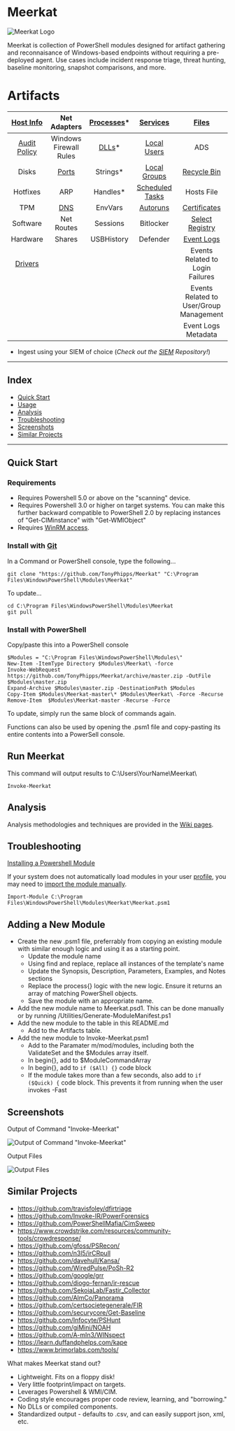 # Meerkat
![Meerkat Logo](https://i.imgur.com/7gHUYBh.png)


Meerkat is collection of PowerShell modules designed for artifact gathering and reconnaisance of Windows-based endpoints without requiring a pre-deployed agent. Use cases include incident response triage, threat hunting, baseline monitoring, snapshot comparisons, and more.

# Artifacts
|    [Host Info](https://github.com/TonyPhipps/Meerkat/wiki/Computer)    |                       Net Adapters                        | [Processes](https://github.com/TonyPhipps/Meerkat/wiki/Processes)* |       [Services](https://github.com/TonyPhipps/Meerkat/wiki/Services)        |        [Files](https://github.com/TonyPhipps/Meerkat/wiki/Files)        |
| :--------------------------------------------------------------------: | :-------------------------------------------------------: | :----------------------------------------------------------------: | :--------------------------------------------------------------------------: | :---------------------------------------------------------------------: |
| [Audit Policy](https://github.com/TonyPhipps/Meerkat/wiki/AuditPolicy) |                  Windows Firewall Rules                   |      [DLLs](https://github.com/TonyPhipps/Meerkat/wiki/DLLs)*      |     [Local Users](https://github.com/TonyPhipps/Meerkat/wiki/LocalUsers)     |                                   ADS                                   |
|                                 Disks                                  | [Ports](https://github.com/TonyPhipps/Meerkat/wiki/Ports) |                              Strings*                              |    [Local Groups](https://github.com/TonyPhipps/Meerkat/wiki/LocalGroups)    |  [Recycle Bin](https://github.com/TonyPhipps/Meerkat/wiki/RecycleBin)   |
|                                Hotfixes                                |                            ARP                            |                              Handles*                              | [Scheduled Tasks](https://github.com/TonyPhipps/Meerkat/wiki/ScheduledTasks) |                               Hosts File                                |
|                                  TPM                                   |   [DNS](https://github.com/TonyPhipps/Meerkat/wiki/DNS)   |                              EnvVars                               |       [Autoruns](https://github.com/TonyPhipps/Meerkat/wiki/Autoruns)        | [Certificates](https://github.com/TonyPhipps/Meerkat/wiki/Certificates) |
|                                Software                                |                        Net Routes                         |                              Sessions                              |                                  Bitlocker                                   | [Select Registry](https://github.com/TonyPhipps/Meerkat/wiki/Registry)  |
|                                Hardware                                |                          Shares                           |                              USBHistory                            |                                   Defender                                   |   [Event Logs](https://github.com/TonyPhipps/Meerkat/wiki/EventLogs)    |
|     [Drivers](https://github.com/TonyPhipps/Meerkat/wiki/Drivers)      |                                                           |                                                                    |                                                                              |                    Events Related to Login Failures                     |
|                                                                        |                                                           |                                                                    |                                                                              |                 Events Related to User/Group Management                 |
|                                                                        |                                                           |                                                                    |                                                                              |                           Event Logs Metadata                           |

* Ingest using your SIEM of choice (_Check out the [SIEM](https://github.com/TonyPhipps/SIEM) Repository!_)
______________________________________________________

## Index

  * [Quick Start](#Quick-Start)
  * [Usage](#Usage)
  * [Analysis](#Analysis)
  * [Troubleshooting](#Troubleshooting)
  * [Screenshots](#Screenshots)
  * [Similar Projects](#Similar-Projects)
  
______________________________________________________

## Quick Start

### Requirements

* Requires Powershell 5.0 or above on the "scanning" device.
* Requires Powershell 3.0 or higher on target systems. You can make this further backward compatible to PowerShell 2.0 by replacing instances of "Get-CIMinstance" with "Get-WMIObject"
* Requires [WinRM access](https://github.com/TonyPhipps/Powershell/blob/master/Enable-WinRM.ps1).

### Install with [Git](https://gitforwindows.org/)

In a Command or PowerShell console, type the following...

```
git clone "https://github.com/TonyPhipps/Meerkat" "C:\Program Files\WindowsPowerShell\Modules\Meerkat"
```

To update...

```
cd C:\Program Files\WindowsPowerShell\Modules\Meerkat
git pull
```

### Install with PowerShell

Copy/paste this into a PowerShell console

```
$Modules = "C:\Program Files\WindowsPowerShell\Modules\"
New-Item -ItemType Directory $Modules\Meerkat\ -force
Invoke-WebRequest https://github.com/TonyPhipps/Meerkat/archive/master.zip -OutFile $Modules\master.zip
Expand-Archive $Modules\master.zip -DestinationPath $Modules
Copy-Item $Modules\Meerkat-master\* $Modules\Meerkat\ -Force -Recurse
Remove-Item  $Modules\Meerkat-master -Recurse -Force
```

To update, simply run the same block of commands again.

Functions can also be used by opening the .psm1 file and copy-pasting its entire contents into a PowerSell console.

## Run Meerkat

This command will output results to C:\Users\YourName\Meerkat\

```
Invoke-Meerkat
```

## Analysis

Analysis methodologies and techniques are provided in the [Wiki pages](https://github.com/TonyPhipps/Meerkat/wiki).

## Troubleshooting
[Installing a Powershell Module](https://learn.microsoft.com/en-us/powershell/scripting/developer/module/installing-a-powershell-module?view=powershell-7.2)

If your system does not automatically load modules in your user [profile](https://docs.microsoft.com/en-us/powershell/module/microsoft.powershell.core/about/about_profiles?view=powershell-6), you may need to [import the module manually](https://msdn.microsoft.com/en-us/library/dd878284(v=vs.85).aspx).

```
Import-Module C:\Program Files\WindowsPowerShell\Modules\Meerkat\Meerkat.psm1
```

## Adding a New Module
- Create the new .psm1 file, preferrably from copying an existing module with similar enough logic and using it as a starting point.
  - Update the module name
  - Using find and replace, replace all instances of the template's name
  - Update the Synopsis, Description, Parameters, Examples, and Notes sections
  - Replace the process{} logic with the new logic. Ensure it returns an array of matching PowerShell objects.
  - Save the module with an appropriate name.
- Add the new module name to Meerkat.psd1. This can be done manually or by running /Utilities/Generate-ModuleManifest.ps1
- Add the new module to the table in this README.md
  - Add to the Artifacts table.
- Add the new module to Invoke-Meerkat.psm1
  - Add to the Paramater m/mod/modules, including both the ValidateSet and the $Modules array itself.
  - In begin{}, add to $ModuleCommandArray
  - In begin{}, add to ```if ($All) {}``` code block
  - If the module takes more than a few seconds, also add to ```if ($Quick) {``` code block. This prevents it from running when the user invokes -Fast


## Screenshots

Output of Command "Invoke-Meerkat"

![Output of Command "Invoke-Meerkat"](https://i.imgur.com/C5eKInZ.png)

Output Files

![Output Files](https://i.imgur.com/dy3f1Id.png)


## Similar Projects

- https://github.com/travisfoley/dfirtriage
- https://github.com/Invoke-IR/PowerForensics
- https://github.com/PowerShellMafia/CimSweep
- https://www.crowdstrike.com/resources/community-tools/crowdresponse/
- https://github.com/gfoss/PSRecon/
- https://github.com/n3l5/irCRpull
- https://github.com/davehull/Kansa/
- https://github.com/WiredPulse/PoSh-R2
- https://github.com/google/grr
- https://github.com/diogo-fernan/ir-rescue
- https://github.com/SekoiaLab/Fastir_Collector
- https://github.com/AlmCo/Panorama
- https://github.com/certsocietegenerale/FIR
- https://github.com/securycore/Get-Baseline
- https://github.com/Infocyte/PSHunt
- https://github.com/giMini/NOAH
- https://github.com/A-mIn3/WINspect
- https://learn.duffandphelps.com/kape
- https://www.brimorlabs.com/tools/

What makes Meerkat stand out?
- Lightweight. Fits on a floppy disk!
- Very little footprint/impact on targets.
- Leverages Powershell & WMI/CIM.
- Coding style encourages proper code review, learning, and "borrowing."
- No DLLs or compiled components.
- Standardized output - defaults to .csv, and can easily support json, xml, etc.
